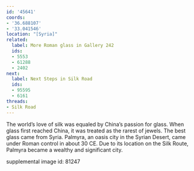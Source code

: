 ```yaml
---
id: '45641'
coords:
- '36.688107'
- '33.041546'
location: "[Syria]"
related:
  label: More Roman glass in Gallery 242
  ids:
  - 5553
  - 61288
  - 2402
next:
  label: Next Steps in Silk Road
  ids:
  - 95595
  - 6161
threads:
- Silk Road
---
```


The world’s love of silk was equaled by China’s passion for glass. When glass first reached China, it was treated as the rarest of jewels. The best glass came from Syria. Palmyra, an oasis city in the Syrian Desert, came under Roman control in about 30 CE. Due to its location on the Silk Route, Palmyra became a wealthy and significant city.

supplemental image id: 81247
